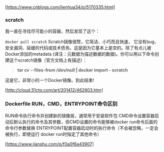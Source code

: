 [https://www.cnblogs.com/lienhua34/p/5170335.html]


### scratch

我一直在寻找尽可能小的容器，然后发现了这个：

`docker pull scratch`
Scratch镜像很赞，它简洁、小巧而且快速， 它没有bug、安全漏洞、延缓的代码或技术债务。这是因为它基本上是空的。除了有点儿被Docker添加的metadata (译注：元数据为描述数据的数据)。你可以用以下命令创建这个scratch镜像（官方文档上有描述）：

>**tar cv --files-from /dev/null | docker import - scratch**

这是它，非常小的一个Docker镜像。到此结束!

[http://cloud.51cto.com/art/201412/462603.htm]


### Dockerfile RUN，CMD，ENTRYPOINT命令区别

RUN命令执行命令并创建新的镜像层，通常用于安装软件包
CMD命令设置容器启动后默认执行的命令及其参数，但CMD设置的命令能够被docker run命令后面的命令行参数替换
ENTRYPOINT配置容器启动时的执行命令（不会被忽略，一定会被执行，即使运行 docker run时指定了其他命令）

[https://www.jianshu.com/p/f0a0f6a43907]
